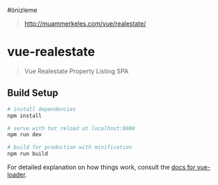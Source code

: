 #önizleme
> http://muammerkeles.com/vue/realestate/

# vue-realestate

> Vue Realestate Property Listing SPA

## Build Setup

``` bash
# install dependencies
npm install

# serve with hot reload at localhost:8080
npm run dev

# build for production with minification
npm run build
```

For detailed explanation on how things work, consult the [docs for vue-loader](http://vuejs.github.io/vue-loader).
